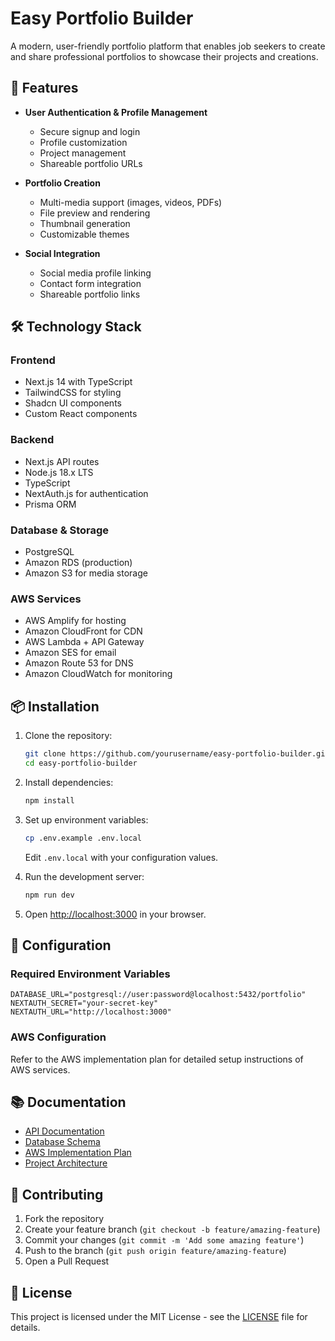 # Easy Portfolio Builder

A modern, user-friendly portfolio platform that enables job seekers to create and share professional portfolios to showcase their projects and creations.

## 🚀 Features

- **User Authentication & Profile Management**
  - Secure signup and login
  - Profile customization
  - Project management
  - Shareable portfolio URLs

- **Portfolio Creation**
  - Multi-media support (images, videos, PDFs)
  - File preview and rendering
  - Thumbnail generation
  - Customizable themes

- **Social Integration**
  - Social media profile linking
  - Contact form integration
  - Shareable portfolio links

## 🛠️ Technology Stack

### Frontend
- Next.js 14 with TypeScript
- TailwindCSS for styling
- Shadcn UI components
- Custom React components

### Backend
- Next.js API routes
- Node.js 18.x LTS
- TypeScript
- NextAuth.js for authentication
- Prisma ORM

### Database & Storage
- PostgreSQL
- Amazon RDS (production)
- Amazon S3 for media storage

### AWS Services
- AWS Amplify for hosting
- Amazon CloudFront for CDN
- AWS Lambda + API Gateway
- Amazon SES for email
- Amazon Route 53 for DNS
- Amazon CloudWatch for monitoring

## 📦 Installation

1. Clone the repository:
   ```bash
   git clone https://github.com/yourusername/easy-portfolio-builder.git
   cd easy-portfolio-builder
   ```

2. Install dependencies:
   ```bash
   npm install
   ```

3. Set up environment variables:
   ```bash
   cp .env.example .env.local
   ```
   Edit `.env.local` with your configuration values.

4. Run the development server:
   ```bash
   npm run dev
   ```

5. Open [http://localhost:3000](http://localhost:3000) in your browser.

## 🔧 Configuration

### Required Environment Variables
```env
DATABASE_URL="postgresql://user:password@localhost:5432/portfolio"
NEXTAUTH_SECRET="your-secret-key"
NEXTAUTH_URL="http://localhost:3000"
```

### AWS Configuration
Refer to the AWS implementation plan for detailed setup instructions of AWS services.

## 📚 Documentation

- [API Documentation](./docs/api.md)
- [Database Schema](./docs/database.md)
- [AWS Implementation Plan](./docs/aws-plan.md)
- [Project Architecture](./docs/architecture.md)

## 🤝 Contributing

1. Fork the repository
2. Create your feature branch (`git checkout -b feature/amazing-feature`)
3. Commit your changes (`git commit -m 'Add some amazing feature'`)
4. Push to the branch (`git push origin feature/amazing-feature`)
5. Open a Pull Request

## 📝 License

This project is licensed under the MIT License - see the [LICENSE](LICENSE) file for details.

